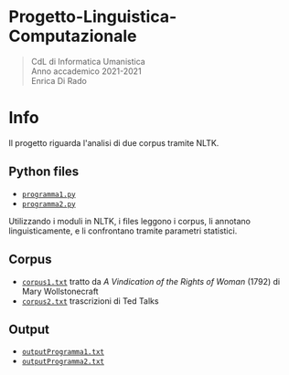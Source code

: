# Progetto-Linguistica-Computazionale
>CdL di Informatica Umanistica\
>Anno accademico 2021-2021\
>Enrica Di Rado
>
# Info
Il progetto riguarda l'analisi di due corpus tramite NLTK.

## Python files
- <code>[programma1.py](programma1.py)</code>
- <code>[programma2.py](programma2.py)</code>

Utilizzando i moduli in NLTK, i files leggono i corpus, li annotano linguisticamente, e li confrontano tramite parametri statistici.

## Corpus
- <code>[corpus1.txt](corpus1.txt)</code> tratto da _A Vindication of the Rights of Woman_ (1792) di Mary Wollstonecraft
- <code>[corpus2.txt](corpus2.txt)</code> trascrizioni di Ted Talks



## Output
- <code>[outputProgramma1.txt](outputProgramma1.txt)</code>
- <code>[outputProgramma2.txt](outputProgramma2.txt)</code>






 
